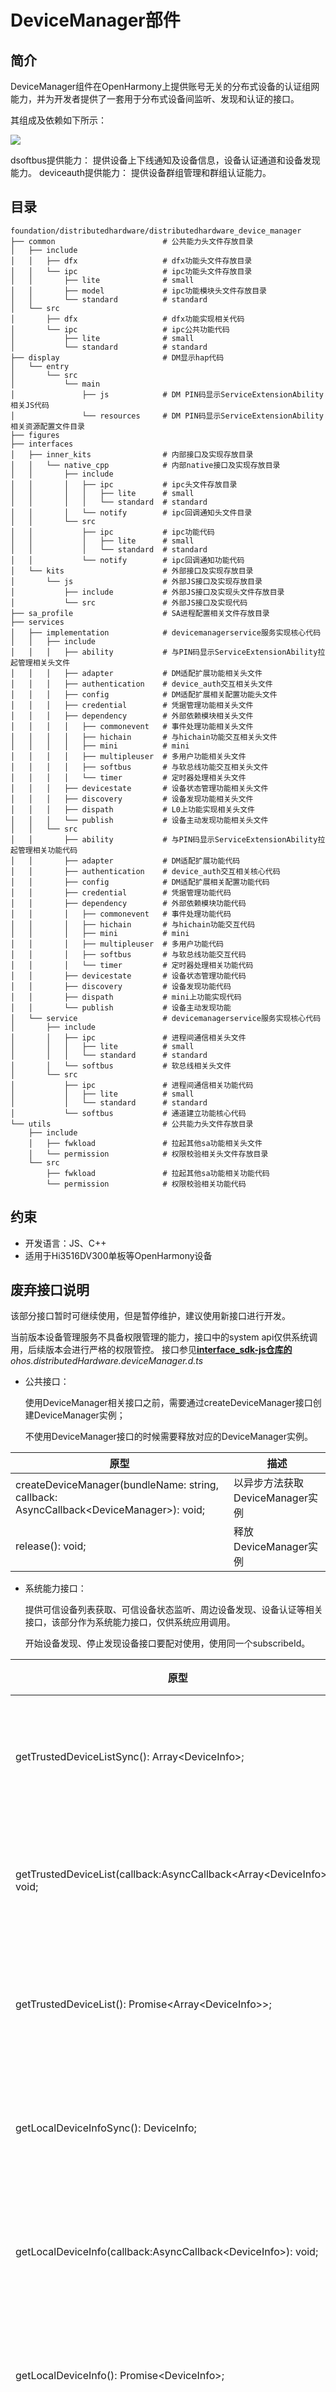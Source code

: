 # **DeviceManager部件**

## 简介

DeviceManager组件在OpenHarmony上提供账号无关的分布式设备的认证组网能力，并为开发者提供了一套用于分布式设备间监听、发现和认证的接口。

其组成及依赖如下所示：

![](figures/devicemanager_zh.png)

dsoftbus提供能力：
    提供设备上下线通知及设备信息，设备认证通道和设备发现能力。
deviceauth提供能力：
    提供设备群组管理和群组认证能力。


## 目录

```
foundation/distributedhardware/distributedhardware_device_manager
├── common                        # 公共能力头文件存放目录
│   ├── include
│   │   ├── dfx                   # dfx功能头文件存放目录
│   │   └── ipc                   # ipc功能头文件存放目录
│   │       ├── lite              # small
│   │       ├── model             # ipc功能模块头文件存放目录
│   │       └── standard          # standard
│   └── src
│       ├── dfx                   # dfx功能实现相关代码
│       └── ipc                   # ipc公共功能代码
│           ├── lite              # small
│           └── standard          # standard
├── display                       # DM显示hap代码
│   └── entry
│       └── src
│           └── main
│               ├── js            # DM PIN码显示ServiceExtensionAbility相关JS代码
│               └── resources     # DM PIN码显示ServiceExtensionAbility相关资源配置文件目录
├── figures
├── interfaces
│   ├── inner_kits                # 内部接口及实现存放目录
│   │   └── native_cpp            # 内部native接口及实现存放目录
│   │       ├── include
│   │       │   ├── ipc           # ipc头文件存放目录
│   │       │   │   ├── lite      # small
│   │       │   │   └── standard  # standard
│   │       │   └── notify        # ipc回调通知头文件目录
│   │       └── src
│   │           ├── ipc           # ipc功能代码
│   │           │   ├── lite      # small
│   │           │   └── standard  # standard
│   │           └── notify        # ipc回调通知功能代码
│   └── kits                      # 外部接口及实现存放目录
│       └── js                    # 外部JS接口及实现存放目录
│           ├── include           # 外部JS接口及实现头文件存放目录
│           └── src               # 外部JS接口及实现代码
├── sa_profile                    # SA进程配置相关文件存放目录
├── services
│   ├── implementation            # devicemanagerservice服务实现核心代码
│   │   ├── include
│   │   │   ├── ability           # 与PIN码显示ServiceExtensionAbility拉起管理相关头文件
│   │   │   ├── adapter           # DM适配扩展功能相关头文件
│   │   │   ├── authentication    # device_auth交互相关头文件
│   │   │   ├── config            # DM适配扩展相关配置功能头文件
│   │   │   ├── credential        # 凭据管理功能相关头文件
│   │   │   ├── dependency        # 外部依赖模块相关头文件
│   │   │   │   ├── commonevent   # 事件处理功能相关头文件
│   │   │   │   ├── hichain       # 与hichain功能交互相关头文件
│   │   │   │   ├── mini          # mini
│   │   │   │   ├── multipleuser  # 多用户功能相关头文件
│   │   │   │   ├── softbus       # 与软总线功能交互相关头文件
│   │   │   │   └── timer         # 定时器处理相关头文件
│   │   │   ├── devicestate       # 设备状态管理功能相关头文件
│   │   │   ├── discovery         # 设备发现功能相关头文件
│   │   │   ├── dispath           # L0上功能实现相关头文件
│   │   │   └── publish           # 设备主动发现功能相关头文件
│   │   └── src
│   │       ├── ability           # 与PIN码显示ServiceExtensionAbility拉起管理相关功能代码
│   │       ├── adapter           # DM适配扩展功能代码
│   │       ├── authentication    # device_auth交互相关核心代码
│   │       ├── config            # DM适配扩展相关配置功能代码
│   │       ├── credential        # 凭据管理功能代码
│   │       ├── dependency        # 外部依赖模块功能代码
│   │       │   ├── commonevent   # 事件处理功能代码
│   │       │   ├── hichain       # 与hichain功能交互代码
│   │       │   ├── mini          # mini
│   │       │   ├── multipleuser  # 多用户功能代码
│   │       │   ├── softbus       # 与软总线功能交互代码
│   │       │   └── timer         # 定时器处理相关功能代码
│   │       ├── devicestate       # 设备状态管理功能代码
│   │       ├── discovery         # 设备发现功能代码
│   │       ├── dispath           # mini上功能实现代码
│   │       └── publish           # 设备主动发现功能
│   └── service                   # devicemanagerservice服务实现核心代码
│       ├── include
│       │   ├── ipc               # 进程间通信相关头文件
│       │   │   ├── lite          # small
│       │   │   └── standard      # standard
│       │   └── softbus           # 软总线相关头文件
│       └── src
│           ├── ipc               # 进程间通信相关功能代码
│           │   ├── lite          # small
│           │   └── standard      # standard
│           └── softbus           # 通道建立功能核心代码
└── utils                         # 公共能力头文件存放目录
    ├── include
    │   ├── fwkload               # 拉起其他sa功能相关头文件
    │   └── permission            # 权限校验相关头文件存放目录
    └── src
        ├── fwkload               # 拉起其他sa功能相关功能代码
        └── permission            # 权限校验相关功能代码
```

## 约束

- 开发语言：JS、C++
- 适用于Hi3516DV300单板等OpenHarmony设备


## 废弃接口说明

该部分接口暂时可继续使用，但是暂停维护，建议使用新接口进行开发。

当前版本设备管理服务不具备权限管理的能力，接口中的system api仅供系统调用，后续版本会进行严格的权限管控。
接口参见[**interface_sdk-js仓库的**](https://gitee.com/openharmony/interface_sdk-js/) *ohos.distributedHardware.deviceManager.d.ts*

- 公共接口：

  使用DeviceManager相关接口之前，需要通过createDeviceManager接口创建DeviceManager实例；

  不使用DeviceManager接口的时候需要释放对应的DeviceManager实例。

| 原型                                                         | 描述                            |
| ------------------------------------------------------------ | ------------------------------- |
| createDeviceManager(bundleName: string, callback: AsyncCallback&lt;DeviceManager&gt;): void; | 以异步方法获取DeviceManager实例 |
| release(): void;                                             | 释放DeviceManager实例           |

- 系统能力接口：

  提供可信设备列表获取、可信设备状态监听、周边设备发现、设备认证等相关接口，该部分作为系统能力接口，仅供系统应用调用。

  开始设备发现、停止发现设备接口要配对使用，使用同一个subscribeId。

| 原型                                                         | 描述                 |
| ------------------------------------------------------------ | -------------------- |
| getTrustedDeviceListSync(): Array&lt;DeviceInfo&gt;;                                                                                            | 获取信任设备列表 |
| getTrustedDeviceList(callback:AsyncCallback&lt;Array&lt;DeviceInfo&gt;&gt;): void;                                                                    | 获取信任设备列表 |
| getTrustedDeviceList(): Promise&lt;Array&lt;DeviceInfo&gt;&gt;;                                                                                       | 获取信任设备列表 |
| getLocalDeviceInfoSync(): DeviceInfo;                        | 获取本地设备信息 |
| getLocalDeviceInfo(callback:AsyncCallback&lt;DeviceInfo&gt;): void;                                                                             | 获取本地设备信息 |
| getLocalDeviceInfo(): Promise&lt;DeviceInfo&gt;;                   | 获取本地设备信息 |
| on(type: 'deviceStateChange', callback: Callback&lt;{ action: DeviceStateChangeAction, device: DeviceInfo }&gt;): void;                         | 设备状态变更回调 |
| off(type: 'deviceStateChange', callback?: Callback&lt;{ action: DeviceStateChangeAction, device: DeviceInfo }&gt;): void;                       | 取消设备状态变更回调 |
| on(type: 'serviceDie', callback: () => void): void;                                                                                       | 服务错误回调 |
| off(type: 'serviceDie', callback?: () => void): void;                                                                                     | 取消服务错误回调 |
| startDeviceDiscovery(subscribeInfo: SubscribeInfo): void;    | 开始设备发现         |
| stopDeviceDiscovery(subscribeId: number): void;              | 停止发现设备         |
| authenticateDevice(deviceInfo: DeviceInfo, authParam: AuthParam, callback: AsyncCallback&lt;{deviceId: string, pinToken ?: number}&gt;): void; | 设备认证接口         |
| unAuthenticateDevice(deviceInfo: DeviceInfo): void;          | 解除认证设备         |
| setUserOperation(operateAction: number, params: string): void;    | 设置用户ui操作行为         |
| verifyAuthInfo(authInfo: AuthInfo, callback: AsyncCallback&lt;{deviceId: string, level: number}&gt;): void; | 设备认证信息校验     |
| startDeviceDiscovery(subscribeInfo: SubscribeInfo, filterOptions?: string): void;                                                         | 发现周边设备     |
| publishDeviceDiscovery(publishInfo: PublishInfo): void;                                                                                   | 发布设备发现     |
| unPublishDeviceDiscovery(publishId: number): void;                                                                                        | 停止发布设备发现 |
| on(type: 'deviceFound', callback: Callback&lt;{ subscribeId: number, device: DeviceInfo }&gt;): void; | 发现设备列表回调     |
| off(type: 'deviceFound', callback?: Callback&lt;{ subscribeId: number, device: DeviceInfo }&gt;): void; | 取消发现设备列表回调 |
| on(type: 'discoverFail', callback: Callback&lt;{ subscribeId: number, reason: number }&gt;): void; | 发现设备失败回调     |
| off(type: 'discoverFail', callback?: Callback&lt;{ subscribeId: number, reason: number }&gt;): void; | 取消发现设备失败回调 |
| on(type: 'publishSuccess', callback: Callback&lt;{ publishId: number }&gt;): void; | 发布设备成功回调     |
| off(type: 'publishSuccess', callback?: Callback&lt;{ publishId: number }&gt;): void; | 取消发布设备成功回调 |
| on(type: 'publishFail', callback: Callback&lt;{ publishId: number, reason: number }&gt;): void; | 发布设备失败回调     |
| off(type: 'publishFail', callback?: Callback&lt;{ publishId: number, reason: number  }&gt;): void; | 取消发布设备失败回调 |
| on(type: 'uiStateChange', callback: Callback&lt;{ param: string}&gt;): void; | ui状态变更回调     |
| off(type: 'uiStateChange', callback?: Callback&lt;{ param: string}&gt;): void; | 取消ui状态变更回调     |

## 新增接口说明

接口参见[**interface_sdk-js仓库的**](https://gitee.com/openharmony/interface_sdk-js/) *ohos.distributedDeviceManager.d.ts*

- 公共接口：

  调用以下接口，需要申请ohos.permission.DISTRIBUTED_DATASYNC权限才能正常调用。

  使用DeviceManager相关接口之前，需要通过createDeviceManager接口创建DeviceManager实例；

  不使用DeviceManager接口的时候需要释放对应的DeviceManager实例。

  提供可信设备列表获取、可信设备状态监听、周边设备发现、设备认证等相关接口，支持三方应用调用。

  开始设备发现、停止发现设备接口要配对使用，使用同一个subscribeId。

| 原型                                                         | 描述                            |
| ------------------------------------------------------------ | ------------------------------- |
| createDeviceManager(bundleName: string, callback: AsyncCallback&lt;DeviceManager&gt;): void; | 创建一个设备管理器实例。 |
| releaseDeviceManager(): void;                      | 设备管理实例不再使用后，通过该方法释放DeviceManager实例。           |
| getAvailableDeviceListSync(): Array&lt;DeviceBasicInfo&gt;;                                                                | 同步获取所有可信设备列表。 |
| getAvailableDeviceList(callback:AsyncCallback&lt;Array&lt;DeviceBasicInfo&gt;&gt;): void;                                  | 获取所有可信设备列表。使用callback异步回调。 |
| getAvailableDeviceList(): Promise&lt;Array&lt;DeviceBasicInfo&gt;&gt;;                                                     | 获取所有可信设备列表。使用Promise异步回调。 |
| getLocalDeviceNetworkIdSync(): string;                                                                                     | 同步获取本地设备网络标识。 |
| getLocalDeviceNameSync(): string;                                                                                          | 同步获取本地设备名称。     |
| getLocalDeviceTypeSync(): number;                                                                                          | 同步获取本地设备类型。     |
| getLocalDeviceIdSync(): string;                                                                                            | 同步获取本地设备id。       |
| getDeviceNameSync(networkId: string): string;                                                                              | 通过指定设备的网络标识同步获取该设备名称。    |
| getDeviceTypeSync(networkId: string): number;                                                                              | 通过指定设备的网络标识同步获取该设备类型。    |
| startDeviceDiscovery(subscribeId: number, filterOptions?: string): void;                                                   | 发现周边设备。发现状态持续两分钟，超过两分钟，会停止发现，最大发现数量99个。    |
| stopDeviceDiscovery(subscribeId: number): void;                                                                            | 停止发现周边设备。         |
| bindDevice(deviceId: string, bindParam: BindParam, callback: AsyncCallback&lt;{deviceId: string}&gt;): void;                     | 认证设备。                                             |
| unbindDevice(deviceId: string): void;                                                                                      | 解除认证设备。                                          |
| on(type: 'deviceStatusChange', callback: Callback&lt;{ action: DeviceStatusChange, device: DeviceBasicInfo }&gt;): void;         | 注册设备状态回调。               |
| off(type: 'deviceStatusChange', callback?: Callback&lt;{ action: DeviceStatusChange, device: DeviceBasicInfo }&gt;): void;       | 取消注册设备状态回调。            |
| on(type: 'discoverSuccess', callback: Callback&lt;{ subscribeId: number, device: DeviceBasicInfo }&gt;): void;                   | 注册发现设备成功回调监听。        |
| off(type: 'discoverSuccess', callback?: Callback&lt;{ subscribeId: number, device: DeviceBasicInfo }&gt;): void;                 | 取消注册设备发现成功回调。            |
| on(type: 'deviceNameChange', callback: Callback&lt;{ deviceName: string }&gt;): void;                                            | 注册设备名称变更回调监听。        |
| off(type: 'deviceNameChange', callback?: Callback&lt;{ deviceName: string }&gt;): void;                                          | 取消注册设备名称变更回调监听。    |
| on(type: 'discoverFail', callback: Callback&lt;{ subscribeId: number, reason: number }&gt;): void;                         | 注册设备发现失败回调监听。        |
| off(type: 'discoverFail', callback?: Callback&lt;{ subscribeId: number, reason: number }&gt;): void;                       | 取消注册设备发现失败回调。        |
| on(type: 'serviceDie', callback: () =&gt; void): void;                                                                     | 注册设备管理服务死亡监听。        |
| off(type: 'serviceDie', callback?: () =&gt; void): void;                                                                   | 取消注册设备管理服务死亡监听。    |

- 示例如下：

```js
try {
    // 创建DeviceManager实例：
    deviceManager.createDeviceManager("ohos.samples.helloWorld", (err, data) => {
    if (err) {
      console.error("createDeviceManager errCode:" + err.code + ",errMessage:" + err.message);
      return;
    }
    console.info("createDeviceManager success, value =" + data);
    this.dmClass = data;
    });
} catch(err) {
    console.error("createDeviceManager errCode:" + err.code + ",errMessage:" + err.message);
}

try {
  // 注册设备管理服务死亡监听。
  dmClass.on('serviceDie', data => console.log("serviceDie on:" + JSON.stringify(data)))
  // 注册设备状态回调。
  dmClass.on('deviceStatusChange', data => console.log("deviceStatusChange on:" + JSON.stringify(data)))
} catch (err) {
  console.log("on err:" + err.code + "," + err.message);
}

// 同步获取所有可信设备列表。
try {
  let trustList = dmClass.getAvailableDeviceListSync();
  console.log("trustList:" + JSON.stringify(this.trustList));
} catch(err) {
  console.log("getAvailableDeviceList failed: " + JSON.stringify(err));
}
// 同步获取本地设备类型。
var data = dmClass.getLocalDeviceTypeSync();

// 同步获取本地设备名称。
var data = dmClass.getLocalDeviceNameSync();

// 发现周边设备。
try {
  // 注册发现设备成功回调监听。
  dmClass.on('discoverSuccess', (data) => {
  if (data == null) {
    console.log("discoverSuccess error data = null")
    return;
  }
  console.info(TAG + "discoverSuccess:" + JSON.stringify(data));
  console.info(TAG + "subscribeId:" + JSON.stringify(data.subscribeId));
  });
  // 注册设备发现失败回调监听。
  dmClass.on('discoverFail', (data) => {
    if (!data) {
      console.log("discoverFail error data=null")
      return;
    }
    console.info(TAG + "discoverFail on:" + JSON.stringify(data));
  });
  console.log("startDeviceDiscovery");
  dmClass.startDeviceDiscovery(subscribeId);
} catch (err) {
  console.log("startDeviceDiscovery err:" + err.code + "," + err.message);
}

// 停止发现周边设备。
try {
  dmClass.stopDeviceDiscovery(subscribeId);
  // 取消注册设备发现成功回调。
  dmClass.off('discoverSuccess');
  // 取消注册设备发现失败回调。
  dmClass.off('discoverFail');
} catch (err) {
  console.log("err:" + err.code + "," + err.message);
}

// 设备认证
var extraInfo = {
  "appOperation": "xxxxxxxx",  // 业务操作 支持用户自定义
  "customDescription": "xxxxxxxx",    // 业务描述 支持用户自定义
}
var bindParam = {
  "bindType": 1,
  "extraInfo": extraInfo
}
try {
  var deviceId = "xxxxxxxx";
  dmClass.bindDevice(deviceId, bindParam, (err, data) => {
  if (err) {
    console.info(TAG + "bindDevice err:" + JSON.stringify(err));
  } else {
    console.info(TAG + "bindDevice result:" + JSON.stringify(data));
    let token = data.pinTone;
  }
  });
} catch (err) {
  console.log("bindDevice err:" + err.code + "," + err.message);
}
// 设备取消认证
try {
  var deviceId = "xxxxxxxx";
  let result = dmClass.unbindDevice(deviceId, '');
  console.log("UnBindDevice last device: " + JSON.stringify(deviceId) + " and result = "
    + result);
  } catch (err) {
    console.log("unbindDevice err:" + err.code + "," + err.message);
}

try {
  // 取消注册设备管理服务死亡监听。
  dmClass.off('serviceDie');
  // 取消注册设备状态回调。
  dmClass.off('deviceStatusChange', JSON.stringify(mFilterOption), data => console.log("deviceStatusChange off:" + JSON.stringify(data)));
  // 释放DeviceManager实例。
  dmClass.releaseDeviceManager();
} catch (err) {
  console.log("err:" + err.code + "," + err.message);
}
```

- 系统接口：

  提供发布设备发现、导入凭据组网等相关接口，该部分接口不支持三方应用调用。
  调用以下接口，需要申请ohos.permission.ACCESSS_SERVICE_DM权限才能正常调用。

| 原型                                                         | 描述                 |
| ------------------------------------------------------------ | -------------------- |
| publishDeviceDiscovery(publishInfo: PublishInfo): void;                                                                    | 发布设备发现。发布状态持续两分钟，超过两分钟会停止发布。   |
| unPublishDeviceDiscovery(publishId: number): void;                                                                         | 停止发布设备发现。                                      |
| verifyAuthInfo(authInfo: AuthInfo, callback: AsyncCallback&lt;{deviceId: string, level: number}&gt;): void;                | 验证认证信息。                    |
| setUserOperation(operateAction: number, params: string): void;                                                             | 设置用户ui操作行为。              |
| requestCredentialRegisterInfo(requestInfo: string, callback: AsyncCallback&lt;{registerInfo: string}&gt;): void;                 | 获取凭据的注册信息。              |
| importCredential(credentialInfo: string, callback: AsyncCallback&lt;{resultInfo: string}&gt;): void;                             | 导入凭据信息。                   |
| deleteCredential(queryInfo: string, callback: AsyncCallback&lt;{resultInfo: string}&gt;): void;                                  | 删除凭据信息。                   |
| on(type: 'uiStateChange', callback: Callback&lt;{ param: string}&gt;): void;                                               | ui状态变更回调。                 |
| off(type: 'uiStateChange', callback?: Callback&lt;{ param: string}&gt;): void;                                             | 取消ui状态变更回调。             |
| on(type: 'publishSuccess', callback: Callback&lt;{ publishId: number }&gt;): void;                                         | 注册发布设备成功回调监听。        |
| off(type: 'publishSuccess', callback?: Callback&lt;{ publishId: number }&gt;): void;                                       | 取消注册设备发布成功回调。        |
| on(type: 'publishFail', callback: Callback&lt;{ publishId: number, reason: number }&gt;): void;                            | 注册设备发布失败回调监听。        |
| off(type: 'publishFail', callback?: Callback&lt;{ publishId: number, reason: number }&gt;): void;                          | 取消注册设备发布失败回调。        |

- 示例如下：

```js
// 开始发布设备发现
dmClass.on('publishSuccess', (data) => {
  if (data == null) {
    console.log("publishSuccess error data=null")
    return;
  }
  console.log("publishSuccess:" + JSON.stringify(data));
});
dmClass.on('publishFailed', (data) => {
  console.log("publishFailed on:" + JSON.stringify(data));
});
var publisjInfo = {
  "publishId": subscribeId,
  "mode": 0xAA,
  "freq": 2,
  "ranging": true
};
try {
  console.log("publisjInfo :" + JSON.stringify(publisjInfo));
  dmClass.publishDeviceDiscovery(publisjInfo);
} catch (err) {
  console.log("publishDeviceDiscovery err:" + err.code + "," + err.message);
}

// 设置用户ui操作行为
/*  operateAction = 0 - 允许授权
    operateAction = 1 - 取消授权
    operateAction = 2 - 授权框用户操作超时
    operateAction = 3 - 取消pin码框展示
    operateAction = 4 - 取消pin码输入框展示
    operateAction = 5 - pin码输入框确定操作
*/
dmClass.setUserOperation(operation, "extra")
dmClass.on('uiStateChange', (data) => {
    console.log("uiStateChange executed, dialog closed" + JSON.stringify(data))
    var tmpStr = JSON.parse(data.param)
    this.isShow = tmpStr.verifyFailed
    console.log("uiStateChange executed, dialog closed" + this.isShow)
    if (!this.isShow) {
        this.destruction()
    }
});
```

详细接口说明请参考[**API文档**](https://gitee.com/openharmony/docs/blob/master/zh-cn/application-dev/reference/apis/js-apis-distributedDeviceManager.md)

## 系统弹框ServiceExtensionAbility

当前版本只支持PIN码认证，需要提供PIN码认证的授权提示界面、PIN码显示界面、PIN码输入界面；

当前，由于系统通过native层直接进行弹窗的能力尚不具备，这里使用ServiceExtensionAbility来进行对应界面的弹窗。

该ServiceExtensionAbility为：DeviceManager_UI.hap，作为系统应用进行预置。

- 编译运行：

  将devicemanager/display工程导入DevEco Studio 2.2 Beta1，复制display目录下的@ohos.distributedHardware.deviceManager.d.ts文件到Sdk\js\2.2.0.1\api\common目录下，进行编译构建及运行调试.

- 编译环境依赖：IDE 2.2 SDK6

- DeviceManager_UI.hap包源码存放位置：[device_manager仓库](https://gitee.com/openharmony/distributedhardware_device_manager/tree/master/display)

- UI显示：

  DeviceManager作为认证被控端，授权提示界面、PIN码显示界面由DeviceManager_UI ServiceExtensionAbility默认进行显示；

  DeviceManager作为认证发起端，PIN码输入界面可以选择由DeviceManager_UI ServiceExtensionAbility进行显示，还是由开发者自行显示。开发者如需自己定制PIN码输入界面，需要在authenticateDevice接口的认证参数AuthParam中，extraInfo属性里面指定displayOwner参数为1。

## 相关仓
****

[**interface_sdk-js**](https://gitee.com/openharmony/interface_sdk-js/)

[**applications_hap**](https://gitee.com/openharmony/applications_hap)
